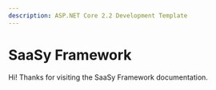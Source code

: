 ```yaml
---
description: ASP.NET Core 2.2 Development Template
---
```


# SaaSy Framework

Hi! Thanks for visiting the SaaSy Framework documentation.

